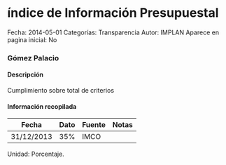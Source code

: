 índice de Información Presupuestal
=====

Fecha: 2014-05-01
Categorías: Transparencia
Autor: IMPLAN
Aparece en pagina inicial: No

### Gómez Palacio

#### Descripción

Cumplimiento sobre total de criterios

<!-- break -->

#### Información recopilada

<table class="table table-hover table-bordered matriz">
  <thead>
    <tr><th>Fecha</th><th>Dato</th><th>Fuente</th><th>Notas</th></tr>
  </thead>
  <tbody>
    <tr><td class="centrado">31/12/2013</td><td class="derecha">35%</td><td>IMCO</td><td></td></tr>
  </tbody>
</table>

Unidad: Porcentaje.
